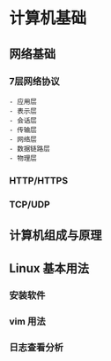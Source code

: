 # 计算机基础


## 网络基础

### 7层网络协议

	- 应用层
	- 表示层
	- 会话层
	- 传输层
	- 网络层
	- 数据链路层
	- 物理层

### HTTP/HTTPS
### TCP/UDP

## 计算机组成与原理

## Linux 基本用法

### 安装软件
### vim 用法
### 日志查看分析

<!-- GitHub Buttons -->
<script async defer src="https://buttons.github.io/buttons.js"></script>
